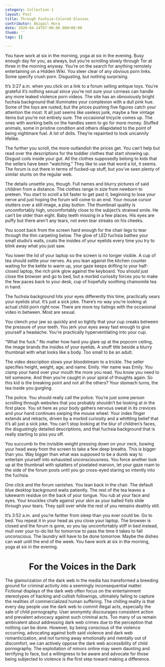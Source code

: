 ```yaml
---
category: Collection 1
layout: Post
title: Through Fuchsia-Colored Glasses
contributor: Abigail Hora
date: 2020-04-24T07:00:00.000+00:00
thumb: ''
tags: []

---
```

You have work at six in the morning, yoga at six in the evening. Busy enough day for you, as always, but you’re scrolling slowly through Tor at three in the morning anyway. You’re on the search for anything remotely entertaining on a Hidden Wiki. You steer clear of any obvious porn links. Some specify crush porn. Disgusting, but nothing surprising.

It’s 3:27 a.m. when you click on a link to a forum selling antique toys. You’re grateful it’s nothing sexual since you’re not sure your corneas can handle any more leaked violence porn videos. The site has an obnoxiously bright fuchsia background that illuminates your complexion with a dull pink hue. Some of the toys are rusted, but the prices pushing five figures catch your attention the most. It all just seems like useless junk, maybe a few vintage items but you’re not entirely sure. The occasional tricycle comes up. The ones with working bells on the handles seem to go for more money. Stuffed animals, some in pristine condition and others dilapidated to the point of being nightmare fuel. A lot of dolls. They’re repainted to look uncannily lifelike.

The further you scroll, the more outlandish the prices get. You can’t help but read over the descriptions for the toddler clothes that start showing up. Disgust coils inside your gut. All the clothes supposedly belong to kids that the sellers have been “watching.” They like to use that word a lot, it seems. The forum is out there in terms of fucked-up stuff, but you’ve seen plenty of similar stunts on the regular web.

The details unsettle you, though. Full names and blurry pictures of said children from a distance. The clothes range in size from newborn to preteen. You start to scroll a bit faster to get past it, beginning to lose your nerve and just hoping the forum will come to an end. Your mouse cursor stutters over a still image, a play button. The thumbnail quality is uncomfortably high, uncomfortably close to the subject’s strained smile. He can’t be older than eight. Baby teeth missing in a few places. His eyes are puffy but there aren’t any tears, not even tear streaks on his cheeks.

You scoot back from the screen hard enough for the chair legs to tear through the thin carpeting below. The glow of LED fuchsia bathes your small studio’s walls, coats the insides of your eyelids every time you try to blink away what you just saw.

You lower the lid of your laptop so the screen is no longer visible. A cup of tea should settle your nerves. As you lean against the kitchen counter waiting for the kettle to warm up, your gaze keeps drifting to your half-closed laptop, the rich pink glow against the keyboard. You should just close the browser and go to bed, but a morbid curiosity forces you to make the few paces back to your desk, cup of hopefully soothing chamomile tea in hand.

The fuchsia background hits your eyes differently this time, practically sears your eyelids shut. It’s just a sick joke. There’s no way you’re looking at actual child porn right now. There are more toy listings with the occasional video in between. Most are sexual.

You clench your jaw so quickly and so tightly that your cup creaks between the pressure of your teeth. You jerk your eyes away fast enough to give yourself a headache. You’re practically hyperventilating into your cup.

“What the fuck.” No matter how hard you glare up at the popcorn ceiling, the image brands the insides of your eyelids. A snuff title beside a blurry thumbnail with what looks like a body. Too small to be an adult.

The video description slows your bloodstream to a trickle. The seller specifies height, weight, age, and name. Emily. Her name was Emily. You clamp your hand over your mouth the more you read. You know you need to tell someone. And then you’re caught in your spiral of thoughts again. So this kid is the breaking point and not all the others? Your stomach turns, the tea inside you gurgling.

The police. You should really call the police. You’re just some person scrolling through websites that you probably shouldn’t be looking at in the first place. You sit here as your body gathers nervous sweat in its crevices and your hand continues swiping the mouse wheel. Your index finger extends and retracts, driven by a morbid curiosity and a whittling belief that it’s all just a sick joke. You can’t stop looking at the blur of children’s faces, the disgustingly detailed descriptions, and that fuchsia background that is really starting to piss you off.

You succumb to the invisible weight pressing down on your neck, bowing your head away from the screen to take a few deep breaths. This is bigger than you. Way bigger than what was supposed to be a dumb way to entertain yourself into exhausted unconsciousness. You force another look up at the thumbnail with splatters of pixelated maroon, let your gaze roam to the side of the forum posts until you go cross-eyed staring so intently into the fuchsia.

One click and the forum vanishes. You lean back in the chair. The default blue desktop background waits patiently. The rest of the tea leaves a lukewarm residue on the back of your tongue. You rub at your face and eyes. Your knuckles chafe against your skin as your balled fists slide through your tears. They spill over while the rest of you remains deathly still.

It’s 3:52 a.m. and you’re farther from sleep than you ever could be. Go to bed. You repeat it in your head as you close your laptop. The browser is closed and the forum is gone, so you lay uncomfortably stiff in bed instead, mull over your to-do list for tomorrow to pass the time it takes to fall unconscious. The laundry will have to be done tomorrow. Maybe the dishes can wait until the end of the week. You have work at six in the morning, yoga at six in the evening.

# <center>For the Voices in the Dark</center>

The glamorization of the dark web in the media has transformed a breeding ground for criminal activity into a seemingly inconsequential matter. Fictional displays of the dark web often focus on the entertainment stereotypes of hacking and cultish followings, ultimately failing to capture the realities of commercialized human suffering. The chilling reality is that every day people use the dark web to commit illegal acts, especially the sale of child pornography. User anonymity discourages consistent action and prevalent advocacy against such criminal acts. Too many of us remain ambivalent about addressing dark web crimes due to the perception that nothing can be done. However, by being conscious of the violence occurring, advocating against both said violence and dark web romanticization, and not turning away emotionally and mentally out of discomfort, we can actively oppose the dark web accessibility of child pornography. The exploitation of minors online may seem daunting and terrifying to face, but a willingness to be aware and advocate for those being subjected to violence is the first step toward making a difference.
